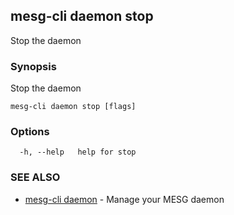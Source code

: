 ## mesg-cli daemon stop

Stop the daemon

### Synopsis

Stop the daemon

```
mesg-cli daemon stop [flags]
```

### Options

```
  -h, --help   help for stop
```

### SEE ALSO

* [mesg-cli daemon](mesg-cli_daemon.md)	 - Manage your MESG daemon

